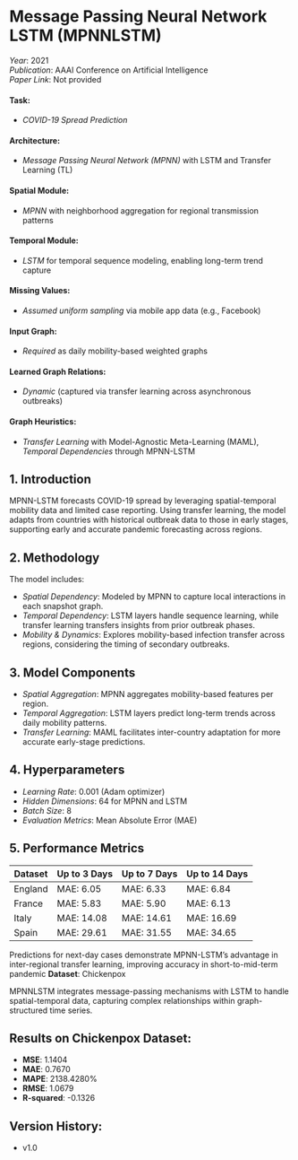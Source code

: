 # Message Passing Neural Network LSTM (MPNNLSTM)


*Year*: 2021  
*Publication*: AAAI Conference on Artificial Intelligence  
*Paper Link*: Not provided  

#### Task:
- *COVID-19 Spread Prediction*

#### Architecture:
- *Message Passing Neural Network (MPNN)* with LSTM and Transfer Learning (TL)

#### Spatial Module:
- *MPNN* with neighborhood aggregation for regional transmission patterns

#### Temporal Module:
- *LSTM* for temporal sequence modeling, enabling long-term trend capture

#### Missing Values:
- *Assumed uniform sampling* via mobile app data (e.g., Facebook)

#### Input Graph:
- *Required* as daily mobility-based weighted graphs

#### Learned Graph Relations:
- *Dynamic* (captured via transfer learning across asynchronous outbreaks)

#### Graph Heuristics:
- *Transfer Learning* with Model-Agnostic Meta-Learning (MAML), *Temporal Dependencies* through MPNN-LSTM

## 1. Introduction
MPNN-LSTM forecasts COVID-19 spread by leveraging spatial-temporal mobility data and limited case reporting. Using transfer learning, the model adapts from countries with historical outbreak data to those in early stages, supporting early and accurate pandemic forecasting across regions.

## 2. Methodology
The model includes:
- *Spatial Dependency*: Modeled by MPNN to capture local interactions in each snapshot graph.
- *Temporal Dependency*: LSTM layers handle sequence learning, while transfer learning transfers insights from prior outbreak phases.
- *Mobility & Dynamics*: Explores mobility-based infection transfer across regions, considering the timing of secondary outbreaks.

## 3. Model Components
- *Spatial Aggregation*: MPNN aggregates mobility-based features per region.
- *Temporal Aggregation*: LSTM layers predict long-term trends across daily mobility patterns.
- *Transfer Learning*: MAML facilitates inter-country adaptation for more accurate early-stage predictions.

## 4. Hyperparameters
- *Learning Rate*: 0.001 (Adam optimizer)
- *Hidden Dimensions*: 64 for MPNN and LSTM
- *Batch Size*: 8
- *Evaluation Metrics*: Mean Absolute Error (MAE)

## 5. Performance Metrics

| Dataset           | Up to 3 Days | Up to 7 Days | Up to 14 Days |
|-------------------|--------------|--------------|---------------|
| England           | MAE: 6.05    | MAE: 6.33    | MAE: 6.84     |
| France            | MAE: 5.83    | MAE: 5.90    | MAE: 6.13     |
| Italy             | MAE: 14.08   | MAE: 14.61   | MAE: 16.69    |
| Spain             | MAE: 29.61   | MAE: 31.55   | MAE: 34.65    |

Predictions for next-day cases demonstrate MPNN-LSTM’s advantage in inter-regional transfer learning, improving accuracy in short-to-mid-term pandemic
**Dataset**: Chickenpox

MPNNLSTM integrates message-passing mechanisms with LSTM to handle spatial-temporal data, capturing complex relationships within graph-structured time series.

## Results on Chickenpox Dataset:
- **MSE**: 1.1404
- **MAE**: 0.7670
- **MAPE**: 2138.4280%
- **RMSE**: 1.0679
- **R-squared**: -0.1326

## Version History:
- v1.0

